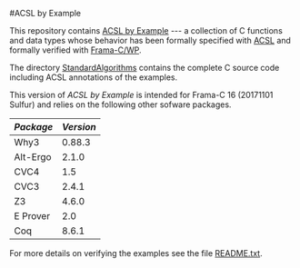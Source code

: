

#ACSL by Example

This repository contains
[ACSL by Example](https://github.com/fraunhoferfokus/acsl-by-example/blob/master/ACSL-by-Example.pdf)
--- a collection of C functions and data types whose
behavior has been formally specified
with [ACSL](https://www.frama-c.com/acsl.html) and formally verified with [Frama-C/WP](https://www.frama-c.com/wp.html).

The directory
[StandardAlgorithms](https://github.com/fraunhoferfokus/acsl-by-example/tree/master/StandardAlgorithms)
contains the complete C source code including ACSL annotations of the examples.

This version of *ACSL by Example* is intended for
Frama-C 16 (20171101 Sulfur) and relies on the following other sofware packages.

*Package* | *Version*
--------- | ---------
 Why3     | 0.88.3
 Alt-Ergo | 2.1.0
 CVC4     | 1.5
 CVC3     | 2.4.1
 Z3       | 4.6.0
 E Prover | 2.0
 Coq      | 8.6.1

For more details on verifying the examples see the file [README.txt](https://github.com/fraunhoferfokus/acsl-by-example/blob/master/StandardAlgorithms/README.txt).
